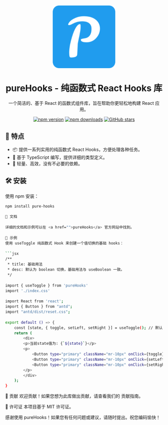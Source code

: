<p align="center">
  <img src="/public/logo.png" alt="pureHooks Logo" width="200" />
</p>

<h1 align="center">pureHooks - 纯函数式 React Hooks 库</h1>

<div align="center">

一个简洁的、基于 React 的函数式组件库，旨在帮助你更轻松地构建 React 应用。

[![npm version](https://img.shields.io/npm/v/pure-hooks.svg)](https://www.npmjs.com/package/pure-hooks)
[![npm downloads](https://img.shields.io/npm/dm/pure-hooks.svg)](https://www.npmjs.com/package/pure-hooks)
[![GitHub stars](https://img.shields.io/github/stars/luszz/pure-hooks)](https://github.com/luszz/pure-hooks/stargazers)

</div>

## 🚀 特点

- 📦 提供一系列实用的纯函数式 React Hooks，方便处理各种任务。
- 🌈 基于 TypeScript 编写，提供详细的类型定义。
- 🎯 轻量、高效，没有不必要的依赖。

## 🛠️ 安装

使用 npm 安装：

```bash
npm install pure-hooks

📖 文档

详细的文档和示例可以在 <a href="">pureHooks</a> 官方网站中找到。

🎉 示例
使用 useToggle 纯函数式 Hook 来创建一个值切换的基础 hooks：

```jsx
/**
 * title: 基础用法
 * desc: 默认为 boolean 切换，基础用法与 useBoolean 一致。
 */

import { useToggle } from 'pureHooks'
import './index.css'

import React from 'react';
import { Button } from "antd";
import "antd/dist/reset.css";

export default () => {
    const [state, { toggle, setLeft, setRight }] = useToggle(); // 默认值为 false
    return (
        <div>
        <p>当前state值为: {`${state}`}</p>
        <p>
            <Button type="primary" className="mr-10px" onClick={toggle}>Toggle</Button>
            <Button type="primary" className="mr-10px" onClick={setLeft}>setLeft</Button>
            <Button type="primary" className="mr-10px" onClick={setRight}>setLeft</Button>
        </p>
        </div>
    );
}
```



🤝 贡献
欢迎贡献！如果您想为此库做出贡献，请查看我们的 贡献指南。



📄 许可证
本项目基于 MIT 许可证。



感谢使用 pureHooks！如果您有任何问题或建议，请随时提出。祝您编码愉快！